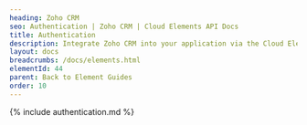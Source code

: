 ```yaml
---
heading: Zoho CRM
seo: Authentication | Zoho CRM | Cloud Elements API Docs
title: Authentication
description: Integrate Zoho CRM into your application via the Cloud Elements APIs.
layout: docs
breadcrumbs: /docs/elements.html
elementId: 44
parent: Back to Element Guides
order: 10
---
```


{% include authentication.md %}
